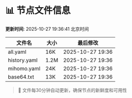 # 📊 节点文件信息

**更新时间**: 2025-10-27 19:36:41 北京时间

| 文件名 | 大小 | 最后修改 |
|--------|------|----------|
| all.yaml | 16K | 2025-10-27 19:36 |
| history.yaml | 1.2M | 2025-10-27 19:36 |
| mihomo.yaml | 24K | 2025-10-27 19:36 |
| base64.txt | 13K | 2025-10-27 19:36 |

> 🔄 文件每30分钟自动更新，确保节点的新鲜度和可用性
